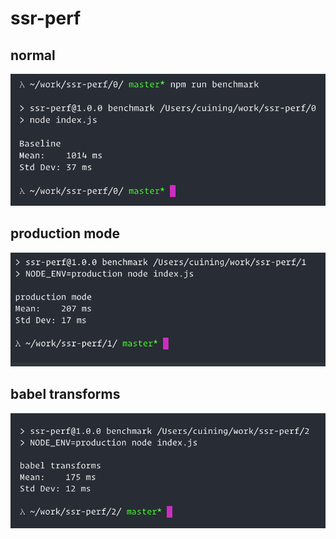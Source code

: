 # ssr-perf

## normal
![](./0/result.png)

## production mode
![](./1/result.png)

## babel transforms
![](./2/result.png)
